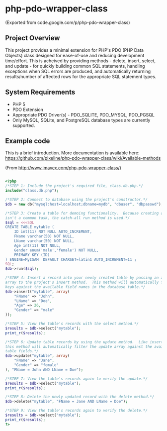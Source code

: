 # php-pdo-wrapper-class
(Exported from code.google.com/p/php-pdo-wrapper-class)

## Project Overview

This project provides a minimal extension for PHP's PDO (PHP Data Objects) class designed for ease-of-use and reducing development time/effort. This is acheived by providing methods - delete, insert, select, and update - for quickly building common SQL statements, handling exceptions when SQL errors are produced, and automatically returning results/number of affected rows for the appropriate SQL statement types.

## System Requirements
- PHP 5
- PDO Extension
- Appropriate PDO Driver(s) - PDO_SQLITE, PDO_MYSQL, PDO_PGSQL
- Only MySQL, SQLite, and PostgreSQL database types are currently supported.

## Example code

This is a brief introduction. More documentation is available here: <https://github.com/pixeline/php-pdo-wrapper-class/wiki/Available-methods>

(From http://www.imavex.com/php-pdo-wrapper-class/)

`````php

<?php
/*STEP 1: Include the project's required file, class.db.php.*/
include("class.db.php");

/*STEP 2: Connect to database using the project's constructor.*/
$db = new db("mysql:host=localhost;dbname=mydb", "dbuser", "dbpasswd");

/*STEP 3: Create a table for demoing functionality.  Because creating a table
isn't a common task, the catch-all run method is used.*/
$sql = <<<SQL
CREATE TABLE mytable (
    ID int(11) NOT NULL AUTO_INCREMENT,
    FName varchar(50) NOT NULL,
    LName varchar(50) NOT NULL,
    Age int(11) NOT NULL,
    Gender enum('male','female') NOT NULL,
    PRIMARY KEY (ID)
) ENGINE=MyISAM  DEFAULT CHARSET=latin1 AUTO_INCREMENT=11 ;
SQL;
$db->run($sql);

/*STEP 4: Insert a record into your newly created table by passing an associative
array to the project's insert method.  This method will automatically filter the array's
keys against the available field names in the database table.*/
$db->insert("mytable", array(
    "FName" => "John",
    "LName" => "Doe",
    "Age" => 26,
    "Gender" => "male"
));

/*STEP 5: View the table's records with the select method.*/
$results = $db->select("mytable");
print_r($results);

/*STEP 6: Update table records by using the update method.  Like insert,
this method will automatically filter the update array against the available
table fields.*/
$db->update("mytable", array(
    "FName" => "Jane",
    "Gender" => "female"
), "FName = John AND LName = Doe");

/*STEP 7: View the table's records again to verify the update.*/
$results = $db->select("mytable");
print_r($results);

/*STEP 8: Delete the newly updated record with the delete method.*/
$db->delete("mytable", "FName = Jane AND LName = Doe");

/*STEP 9: View the table's records again to verify the delete.*/
$results = $db->select("mytable");
print_r($results);
?>
